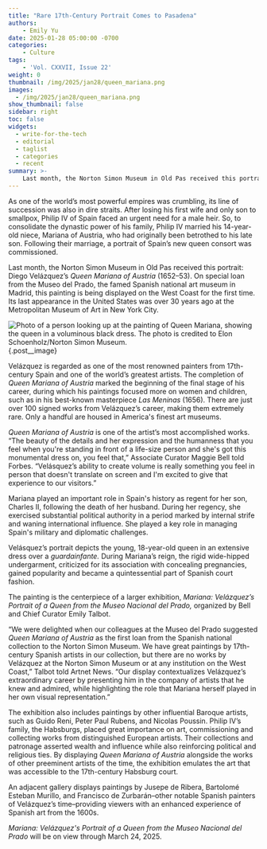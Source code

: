 ```yaml
---
title: "Rare 17th-Century Portrait Comes to Pasadena"
authors: 
    - Emily Yu
date: 2025-01-28 05:00:00 -0700
categories:
    - Culture
tags:
    - 'Vol. CXXVII, Issue 22'
weight: 0
thumbnail: /img/2025/jan28/queen_mariana.png
images:
  - /img/2025/jan28/queen_mariana.png
show_thumbnail: false
sidebar: right
toc: false
widgets:
  - write-for-the-tech
  - editorial
  - taglist
  - categories
  - recent
summary: >-
    Last month, the Norton Simon Museum in Old Pas received this portrait: Diego Velázquez’s "Queen Mariana of Austria" (1652–53). On special loan from the Museo del Prado, the famed Spanish national art museum in Madrid, this painting is being displayed on the West Coast for the first time.
---
```


As one of the world’s most powerful empires was crumbling, its line of succession was also in dire straits. After losing his first wife and only son to smallpox, Philip IV of Spain faced an urgent need for a male heir. So, to consolidate the dynastic power of his family, Philip IV married his 14-year-old niece, Mariana of Austria, who had originally been betrothed to his late son. Following their marriage, a portrait of Spain’s new queen consort was commissioned.

Last month, the Norton Simon Museum in Old Pas received this portrait: Diego Velázquez’s *Queen Mariana of Austria* (1652–53). On special loan from the Museo del Prado, the famed Spanish national art museum in Madrid, this painting is being displayed on the West Coast for the first time. Its last appearance in the United States was over 30 years ago at the Metropolitan Museum of Art in New York City.

![Photo of a person looking up at the painting of Queen Mariana, showing the queen in a voluminous black dress. The photo is credited to Elon Schoenholz/Norton Simon Museum.](/img/2025/jan28/queen_mariana.png)
{.post__image}

Velázquez is regarded as one of the most renowned painters from 17th-century Spain and one of the world’s greatest artists. The completion of *Queen Mariana of Austria* marked the beginning of the final stage of his career, during which his paintings focused more on women and children, such as in his best-known masterpiece *Las Meninas* (1656). There are just over 100 signed works from Velázquez’s career, making them extremely rare. Only a handful are housed in America's finest art museums.

*Queen Mariana of Austria* is one of the artist’s most accomplished works. “The beauty of the details and her expression and the humanness that you feel when you're standing in front of a life-size person and she's got this monumental dress on, you feel that,” Associate Curator Maggie Bell told Forbes. “Velásquez’s ability to create volume is really something you feel in person that doesn't translate on screen and I'm excited to give that experience to our visitors.” 

Mariana played an important role in Spain's history as regent for her son, Charles II, following the death of her husband. During her regency, she exercised substantial political authority in a period marked by internal strife and waning international influence. She played a key role in managing Spain's military and diplomatic challenges.

Velásquez’s portrait depicts the young, 18-year-old queen in an extensive dress over a *guardainfante.* During Mariana’s reign, the rigid wide-hipped undergarment, criticized for its association with concealing pregnancies, gained popularity and became a quintessential part of Spanish court fashion. 

The painting is the centerpiece of a larger exhibition, *Mariana: Velázquez’s Portrait of a Queen from the Museo Nacional del Prado,* organized by Bell and Chief Curator Emily Talbot.

“We were delighted when our colleagues at the Museo del Prado suggested *Queen Mariana of Austria* as the first loan from the Spanish national collection to the Norton Simon Museum. We have great paintings by 17th-century Spanish artists in our collection, but there are no works by Velázquez at the Norton Simon Museum or at any institution on the West Coast,” Talbot told Artnet News. “Our display contextualizes Velázquez’s extraordinary career by presenting him in the company of artists that he knew and admired, while highlighting the role that Mariana herself played in her own visual representation.”

The exhibition also includes paintings by other influential Baroque artists, such as Guido Reni, Peter Paul Rubens, and Nicolas Poussin. Philip IV’s family, the Habsburgs, placed great importance on art, commissioning and collecting works from distinguished European artists. Their collections and patronage asserted wealth and influence while also reinforcing political and religious ties. By displaying *Queen Mariana of Austria* alongside the works of other preeminent artists of the time, the exhibition emulates the art that was accessible to the 17th-century Habsburg court.

An adjacent gallery displays paintings by Jusepe de Ribera, Bartolomé Esteban Murillo, and Francisco de Zurbarán–other notable Spanish painters of Velázquez’s time–providing viewers with an enhanced experience of Spanish art from the 1600s.

*Mariana: Velázquez's Portrait of a Queen from the Museo Nacional del Prado* will be on view through March 24, 2025.
